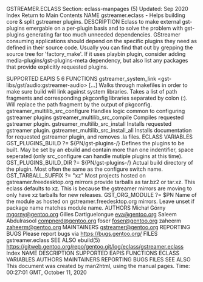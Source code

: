 GSTREAMER.ECLASS
Section: eclass-manpages (5)
Updated: Sep 2020
Index Return to Main Contents
NAME
gstreamer.eclass - Helps building core & split gstreamer plugins.
DESCRIPTION
Eclass to make external gst-plugins emergable on a per-plugin basis and to solve the problem with gst-plugins generating far too much unneeded dependencies.
GStreamer consuming applications should depend on the specific plugins they need as defined in their source code. Usually you can find that out by grepping the source tree for 'factory_make'. If it uses playbin plugin, consider adding media-plugins/gst-plugins-meta dependency, but also list any packages that provide explicitly requested plugins.

SUPPORTED EAPIS
5 6
FUNCTIONS
gstreamer_system_link <gst-libs/gst/audio:gstreamer-audio> [...]
Walks through makefiles in order to make sure build will link against system libraries. Takes a list of path fragments and corresponding pkgconfig libraries separated by colon (:). Will replace the path fragment by the output of pkgconfig.
gstreamer_multilib_src_configure
Handles logic common to configuring gstreamer plugins
gstreamer_multilib_src_compile
Compiles requested gstreamer plugin.
gstreamer_multilib_src_install
Installs requested gstreamer plugin.
gstreamer_multilib_src_install_all
Installs documentation for requested gstreamer plugin, and removes .la files.
ECLASS VARIABLES
GST_PLUGINS_BUILD ?= ${PN/gst-plugins-/}
Defines the plugins to be built. May be set by an ebuild and contain more than one indentifier, space seperated (only src_configure can handle mutiple plugins at this time).
GST_PLUGINS_BUILD_DIR ?= ${PN/gst-plugins-/}
Actual build directory of the plugin. Most often the same as the configure switch name.
GST_TARBALL_SUFFIX ?= "xz"
Most projects hosted on gstreamer.freedesktop.org mirrors provide tarballs as tar.bz2 or tar.xz. This eclass defaults to xz. This is because the gstreamer mirrors are moving to only have xz tarballs for new releases.
GST_ORG_MODULE ?= $PN
Name of the module as hosted on gstreamer.freedesktop.org mirrors. Leave unset if package name matches module name.
AUTHORS
Michał Górny <mgorny@gentoo.org>
Gilles Dartiguelongue <eva@gentoo.org>
Saleem Abdulrasool <compnerd@gentoo.org>
foser <foser@gentoo.org>
zaheerm <zaheerm@gentoo.org>
MAINTAINERS
gstreamer@gentoo.org
REPORTING BUGS
Please report bugs via https://bugs.gentoo.org/
FILES
gstreamer.eclass
SEE ALSO
ebuild(5)
https://gitweb.gentoo.org/repo/gentoo.git/log/eclass/gstreamer.eclass
Index
NAME
DESCRIPTION
SUPPORTED EAPIS
FUNCTIONS
ECLASS VARIABLES
AUTHORS
MAINTAINERS
REPORTING BUGS
FILES
SEE ALSO
This document was created by man2html, using the manual pages.
Time: 00:27:01 GMT, October 11, 2020